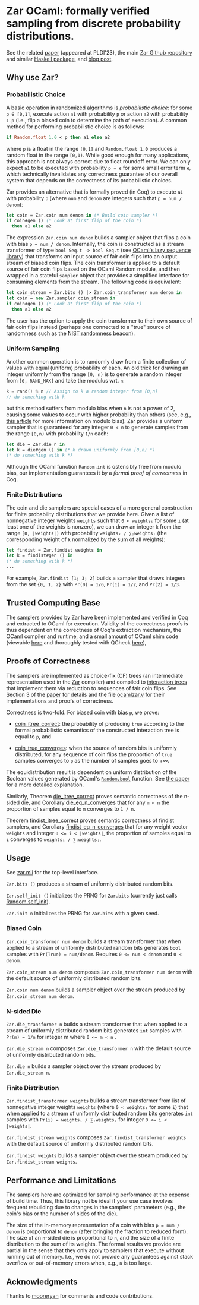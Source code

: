 # Zar OCaml: formally verified sampling from discrete probability distributions.

See the related [paper](https://arxiv.org/abs/2211.06747) (appeared at
PLDI'23), the main [Zar Github
repository](https://github.com/bagnalla/zar) and similar [Haskell
package](https://github.com/bagnalla/haskellzar), and [blog
post](https://bagnalla.github.io/posts/zar.html).

## Why use Zar?

### Probabilistic Choice

A basic operation in randomized algorithms is *probabilistic choice*:
for some `p ∈ [0,1]`, execute action `a1` with probability `p` or
action `a2` with probability `1-p` (i.e., flip a biased coin to
determine the path of execution). A common method for performing
probabilistic choice is as follows:
```ocaml
if Random.float 1.0 < p then a1 else a2
```

where `p` is a float in the range `[0,1]` and `Random.float 1.0`
produces a random float in the range `[0,1)`. While good enough for
many applications, this approach is not always correct due to float
roundoff error. We can only expect `a1` to be executed with
probability `p + ϵ` for some small error term `ϵ`, which technically
invalidates any correctness guarantee of our overall system that
depends on the correctness of its probabilistic choices.

Zar provides an alternative that is formally proved (in Coq) to
execute `a1` with probability `p` (where `num` and `denom` are integers such
that `p = num / denom`):
```ocaml
let coin = Zar.coin num denom in (* Build coin sampler *)
if coin#gen () (* Look at first flip of the coin *)
  then a1 else a2
```

The expression `Zar.coin num denom` builds a sampler object that flips
a coin with bias `p = num / denom`. Internally, the coin is
constructed as a stream transformer of type `bool Seq.t -> bool Seq.t`
(see [OCaml's lazy sequence
library](https://v2.ocaml.org/api/Seq.html)) that transforms an input
source of fair coin flips into an output stream of biased coin
flips. The coin transformer is applied to a default source of fair
coin flips based on the OCaml Random module, and then wrapped in a
stateful `sampler` object that provides a simplified interface for
consuming elements from the stream. The following code is equivalent:

```ocaml
let coin_stream = Zar.bits () |> Zar.coin_transformer num denom in
let coin = new Zar.sampler coin_stream in
if coin#gen () (* Look at first flip of the coin *)
  then a1 else a2
```

The user has the option to apply the coin transformer to their own
source of fair coin flips instead (perhaps one connected to a "true"
source of randomness such as the [NIST randomness
beacon](https://csrc.nist.gov/Projects/interoperable-randomness-beacons/beacon-20)).

### Uniform Sampling

Another common operation is to randomly draw from a finite collection
of values with equal (uniform) probability of each. An old trick for
drawing an integer uniformly from the range `[0, n)` is to generate a
random integer from `[0, RAND_MAX]` and take the modulus wrt. `n`:
```C
k = rand() % n // Assign to k a random integer from [0,n)
// do something with k
```
but this method suffers from modulo bias when `n` is not a power of 2,
causing some values to occur with higher probability than others (see,
e.g., [this
article](https://research.kudelskisecurity.com/2020/07/28/the-definitive-guide-to-modulo-bias-and-how-to-avoid-it/)
for more information on modulo bias). Zar provides a uniform sampler
that is guaranteed for any integer `0 < n` to generate samples from
the range `[0,n)` with probability `1/n` each:
```ocaml
let die = Zar.die n in
let k = die#gen () in (* k drawn uniformly from [0,n) *)
(* do something with k *)
```

Although the OCaml function `Random.int` is ostensibly free from
modulo bias, our implementation guarantees it by a *formal proof of
correctness* in Coq.

### Finite Distributions

The coin and die samplers are special cases of a more general
construction for finite probability distributions that we provide
here. Given a list of nonnegative integer weights `weights` such that
`0 < weightsᵢ` for some `i` (at least one of the weights is nonzero),
we can draw an integer `k` from the range `[0, |weights|)` with
probability `weightsₖ / ∑ⱼweightsⱼ` (the corresponding weight of `k`
normalized by the sum of all weights):
```ocaml
let findist = Zar.findist weights in
let k = findist#gen () in
(* do something with k *)
...
```

For example, `Zar.findist [1; 3; 2]` builds a sampler that draws
integers from the set `{0, 1, 2}` with `Pr(0) = 1/6`, `Pr(1) = 1/2`,
and `Pr(2) = 1/3`.

## Trusted Computing Base

The samplers provided by Zar have been implemented and verified in Coq
and extracted to OCaml for execution. Validity of the correctness
proofs is thus dependent on the correctness of Coq's extraction
mechanism, the OCaml compiler and runtime, and a small amount of OCaml
shim code (viewable
[here](https://github.com/bagnalla/ocamlzar/blob/main/lib/core.ml)
and thoroughly tested with QCheck
[here](https://github.com/bagnalla/ocamlzar/blob/main/test/zar.ml)),

## Proofs of Correctness

The samplers are implemented as choice-fix (CF) trees (an intermediate
representation used in the [Zar](https://github.com/bagnalla/zar)
compiler) and compiled to [interaction
trees](https://github.com/DeepSpec/InteractionTrees) that implement
them via reduction to sequences of fair coin flips. See Section 3 of
the [paper](https://arxiv.org/abs/2211.06747) for details and the file
[ocamlzar.v](https://github.com/bagnalla/zar/blob/main/ocamlzar.v) for
their implementations and proofs of correctness.

Correctness is two-fold. For biased coin with bias `p`, we prove:

*
  [coin_itree_correct](https://github.com/bagnalla/zar/blob/release-pldi23/ocamlzar.v#L34):
  the probability of producing `true` according to the formal
  probabilistic semantics of the constructed interaction tree is equal
  to `p`, and

*
  [coin_true_converges](https://github.com/bagnalla/zar/blob/release-pldi23/ocamlzar.v#67):
  when the source of random bits is uniformly distributed, for any
  sequence of coin flips the proportion of `true` samples converges to
  `p` as the number of samples goes to +∞.

The equidistribution result is dependent on uniform distribution of
the Boolean values generated by OCaml's
[`Random.bool`](https://v2.ocaml.org/api/Random.html) function. See
[the paper](https://arxiv.org/abs/2211.06747) for a more detailed
explanation.

Similarly, Theorem
[die_itree_correct](https://github.com/bagnalla/zar/blob/release-pldi23/ocamlzar.v#L83)
proves semantic correctness of the n-sided die, and Corollary
[die_eq_n_converges](https://github.com/bagnalla/zar/blob/release-pldi23/ocamlzar.v#L115)
that for any `m < n` the proportion of samples equal to `m` converges
to `1 / n`.

Theorem
[findist_itree_correct](https://github.com/bagnalla/zar/blob/release-pldi23/ocamlzar.v#L128)
proves semantic correctness of findist samplers, and Corollary
[findist_eq_n_converges](https://github.com/bagnalla/zar/blob/release-pldi23/ocamlzar.v#L166)
that for any weight vector `weights` and integer `0 <= i < |weights|`,
the proportion of samples equal to `i` converges to `weightsᵢ /
∑ⱼweightsⱼ`.

## Usage

See [zar.mli](lib/zar.mli) for the top-level interface.

`Zar.bits ()` produces a stream of uniformly distributed random bits.

`Zar.self_init ()` initializes the PRNG for `Zar.bits` (currently just
calls [Random.self_init](https://v2.ocaml.org/api/Random.html)).

`Zar.init n` initializes the PRNG for `Zar.bits` with a given seed.

### Biased Coin

`Zar.coin_transformer num denom` builds a stream transformer that when
applied to a stream of uniformly distributed random bits generates
`bool` samples with `Pr(True) = num/denom`. Requires `0 <= num <
denom` and `0 < denom`.

`Zar.coin_stream num denom` composes `Zar.coin_transformer num denom`
with the default source of uniformly distributed random bits.

`Zar.coin num denom` builds a sampler object over the stream produced
by `Zar.coin_stream num denom`.

### N-sided Die

`Zar.die_transformer n` builds a stream transformer that when applied
to a stream of uniformly distributed random bits generates `int`
samples with `Pr(m) = 1/n` for integer m where `0 <= m < n` .

`Zar.die_stream n` composes `Zar.die_transformer n` with the default
source of uniformly distributed random bits.

`Zar.die n` builds a sampler object over the stream produced by
`Zar.die_stream n`.

### Finite Distribution

`Zar.findist_transformer weights` builds a stream transformer from
list of nonnegative integer weights `weights` (where `0 < weightsᵢ`
for some `i`) that when applied to a stream of uniformly distributed
random bits generates `int` samples with `Pr(i) = weightsᵢ /
∑ⱼweightsⱼ` for integer `0 <= i <
|weights|`.

`Zar.findist_stream weights` composes `Zar.findist_transformer
weights` with the default source of uniformly distributed random bits.

`Zar.findist weights` builds a sampler object over the stream produced
by `Zar.findist_stream weights`.

## Performance and Limitations

The samplers here are optimized for sampling performance at the
expense of build time. Thus, this library not be ideal if your use
case involves frequent rebuilding due to changes in the samplers'
parameters (e.g., the coin's bias or the number of sides of the die).

The size of the in-memory representation of a coin with bias `p = num
/ denom` is proportional to `denom` (after bringing the fraction to
reduced form). The size of an `n`-sided die is proportional to `n`,
and the size of a finite distribution to the sum of its weights. The
formal results we provide are partial in the sense that they only
apply to samplers that execute without running out of memory. I.e., we
do not provide any guarantees against stack overflow or out-of-memory
errors when, e.g., `n` is too large.

## Acknowledgments

Thanks to [mooreryan](https://github.com/mooreryan) for comments and
code contributions.
